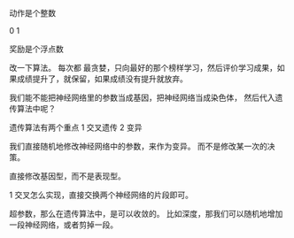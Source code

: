 

动作是个整数

0 1


奖励是个浮点数




改一下算法。
每次都 最贪婪，只向最好的那个榜样学习，然后评价学习成果，如果成绩提升了，就保留，如果成绩没有提升就放弃。



我们能不能把神经网络里的参数当成基因，把神经网络当成染色体，
然后代入遗传算法中呢？

遗传算法有两个重点
1   交叉遗传
2   变异


我们直接随机地修改神经网络中的参数，来作为变异。
而不是修改某一次的决策。


直接修改基因型，而不是表现型。


1 交叉怎么实现，直接交换两个神经网络的片段即可。


超参数，那么在遗传算法中，是可以收敛的。
比如深度，那我们可以随机地增加一段神经网络，或者剪掉一段。



